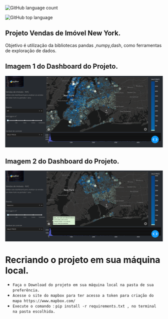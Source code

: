 ![GitHub language count](https://img.shields.io/github/languages/count/jeffersonASilva/vendas_new_york)

![GitHub top language](https://img.shields.io/github/languages/top/jeffersonASIlva/vendas_new_york)

## Projeto Vendas de Imóvel New York.

Objetivo é utilização da bibliotecas pandas ,numpy,dash, como ferramentas de exploração de dados.

## Imagem 1 do Dashboard do Projeto.

<img src="https://github.com/jeffersonAsilva/vendas_new_york/blob/main/img1_final.png">

## Imagem 2 do Dashboard do Projeto.

<img src="https://github.com/jeffersonAsilva/vendas_new_york/blob/main/img2_final.png">

# Recriando o projeto em sua máquina local.

- `Faça o Download do projeto em sua máquina local na pasta de sua preferência. `
- `Acesse o site do mapbox para ter acesso a token para criação do mapa https://www.mapbox.com/`
- `Execute o comando `: `pip install -r requirements.txt , no terminal na pasta escolhida.`
